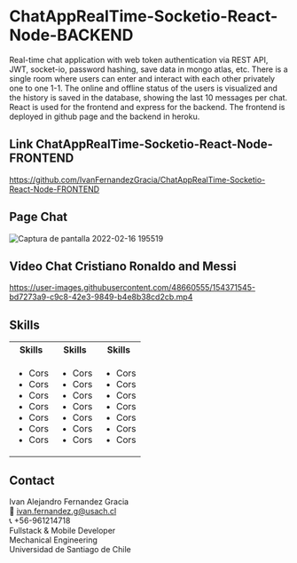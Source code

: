 # ChatAppRealTime-Socketio-React-Node-BACKEND

Real-time chat application with web token authentication via REST API, JWT, socket-io, password hashing, save data in mongo atlas, etc. There is a single room where users can enter and interact with each other privately one to one 1-1. The online and offline status of the users is visualized and the history is saved in the database, showing the last 10 messages per chat. React is used for the frontend and express for the backend. The frontend is deployed in github page and the backend in heroku.

## Link ChatAppRealTime-Socketio-React-Node-FRONTEND
https://github.com/IvanFernandezGracia/ChatAppRealTime-Socketio-React-Node-FRONTEND


## Page Chat
![Captura de pantalla 2022-02-16 195519](https://user-images.githubusercontent.com/48660555/154371586-8e894bc4-1358-49d6-9e91-d3638ea795bc.png)


## Video Chat Cristiano Ronaldo and Messi
https://user-images.githubusercontent.com/48660555/154371545-bd7273a9-c9c8-42e3-9849-b4e8b38cd2cb.mp4




<!-- Tech -->
## Skills
<table>
  <tbody>
    <tr>
      <th align="center">Skills</th>
      <th align="center">Skills</th>      
      <th align="center">Skills</th>      
    </tr>
        <td>
        <ul>
          <li>Cors</li>
          <li>Cors</li>
          <li>Cors</li>
          <li>Cors</li>
          <li>Cors</li>
          <li>Cors</li>
          <li>Cors</li>
        </ul>
      </td>    
        <td>
        <ul>
          <li>Cors</li>
          <li>Cors</li>
          <li>Cors</li>
          <li>Cors</li>
          <li>Cors</li>
          <li>Cors</li>
          <li>Cors</li>
        </ul>
      </td>
        <td>
        <ul>
          <li>Cors</li>
          <li>Cors</li>
          <li>Cors</li>
          <li>Cors</li>
          <li>Cors</li>
          <li>Cors</li>
          <li>Cors</li>
        </ul>
      </td>
  </tbody>
</table>


<!-- CONTACT -->
## Contact
Ivan Alejandro Fernandez Gracia  
:email: ivan.fernandez.g@usach.cl  
:telephone_receiver: +56-961214718  
Fullstack & Mobile Developer  
Mechanical Engineering  
Universidad de Santiago de Chile
